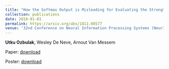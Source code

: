 ```yaml
---
title: "How the Softmax Output is Misleading for Evaluating the Strength of Adversarial Examples"
collection: publications
date: 2018-01-01
permalink: https://arxiv.org/abs/1811.08577
venue: '32nd Conference on Neural Information Processing Systems (NeurIPS 2018), Montréal, Canada <br /> Workshop on Security in Machine Learning (SECML)'
---
```

**Utku Ozbulak**, Wesley De Neve, Arnout Van Messem

Paper: [download](https://arxiv.org/abs/1811.08577)

Poster: [download](http://academicpages.github.io/files/paper2.pdf)
